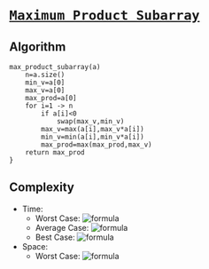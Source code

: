 # [`Maximum Product Subarray`](MaximumProductSubarray.cpp)

## Algorithm
```
max_product_subarray(a)
    n=a.size()
    min_v=a[0]
    max_v=a[0]
    max_prod=a[0]
    for i=1 -> n
        if a[i]<0
            swap(max_v,min_v)
        max_v=max(a[i],max_v*a[i])
        min_v=min(a[i],min_v*a[i])
        max_prod=max(max_prod,max_v)
    return max_prod
}
```

## Complexity
- Time:
    - Worst Case: ![formula](https://render.githubusercontent.com/render/math?math=O(n))
    - Average Case: ![formula](https://render.githubusercontent.com/render/math?math=\Theta(n))
    - Best Case: ![formula](https://render.githubusercontent.com/render/math?math=\Omega(n))
- Space:
    - Worst Case: ![formula](https://render.githubusercontent.com/render/math?math=O(1))
